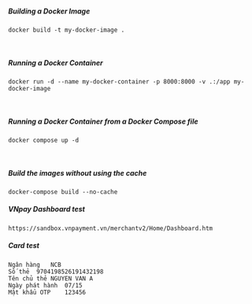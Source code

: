 ##### Building a Docker Image
```
docker build -t my-docker-image .
```
<br>

##### Running a Docker Container
```
docker run -d --name my-docker-container -p 8000:8000 -v .:/app my-docker-image
```
<br>

##### Running a Docker Container from a Docker Compose file
```
docker compose up -d
```

<br>

##### Build the images without using the cache
```
docker-compose build --no-cache
```

##### VNpay Dashboard test
```
https://sandbox.vnpayment.vn/merchantv2/Home/Dashboard.htm
```

##### Card test
```
Ngân hàng	NCB
Số thẻ	9704198526191432198
Tên chủ thẻ	NGUYEN VAN A
Ngày phát hành	07/15
Mật khẩu OTP	123456
```
